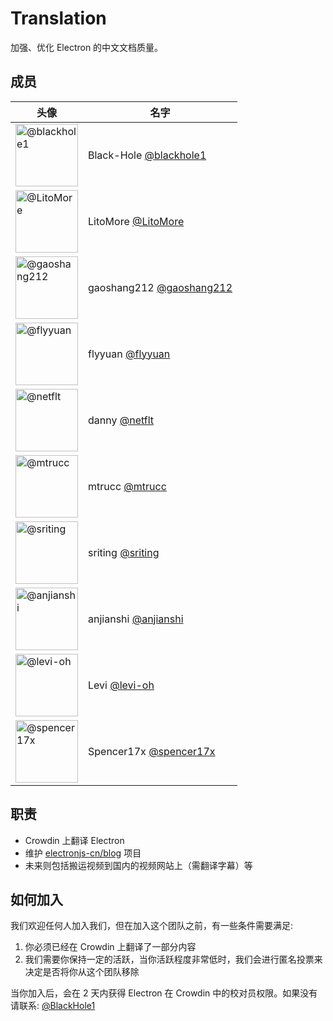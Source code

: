 # Translation

加强、优化 Electron 的中文文档质量。

## 成员

| 头像                                                                          | 名字                                                  |
|-----------------------------------------------------------------------------|-----------------------------------------------------|
| <img src="https://github.com/blackhole1.png" width=100 alt="@blackhole1">   | Black-Hole [@blackhole1](https://github.com/blackhole1) |
| <img src="https://github.com/LitoMore.png" width=100 alt="@LitoMore">       | LitoMore [@LitoMore](https://github.com/LitoMore)   |
| <img src="https://github.com/gaoshang212.png" width=100 alt="@gaoshang212"> | gaoshang212 [@gaoshang212](https://github.com/gaoshang212) |
| <img src="https://github.com/flyyuan.png" width=100  alt="@flyyuan">        | flyyuan [@flyyuan](https://github.com/flyyuan)      |
| <img src="https://github.com/netflt.png" width=100  alt="@netflt">          | danny [@netflt](https://github.com/netflt)          |
| <img src="https://github.com/mtrucc.png" width=100  alt="@mtrucc">          | mtrucc [@mtrucc](https://github.com/mtrucc)         |
| <img src="https://github.com/sriting.png" width=100  alt="@sriting">        | sriting [@sriting](https://github.com/sriting)      |
| <img src="https://github.com/anjianshi.png" width=100  alt="@anjianshi">    | anjianshi [@anjianshi](https://github.com/anjianshi) |
| <img src="https://github.com/levi-oh.png" width=100  alt="@levi-oh">        | Levi [@levi-oh](https://github.com/levi-oh)         |
| <img src="https://github.com/spencer17x.png" width=100  alt="@spencer17x">     | Spencer17x [@spencer17x](https://github.com/spencer17x)       |

## 职责

- Crowdin 上翻译 Electron
- 维护 [electronjs-cn/blog](https://github.com/electronjs-cn/blog) 项目
- 未来则包括搬运视频到国内的视频网站上（需翻译字幕）等

## 如何加入

我们欢迎任何人加入我们，但在加入这个团队之前，有一些条件需要满足:

1. 你必须已经在 Crowdin 上翻译了一部分内容
2. 我们需要你保持一定的活跃，当你活跃程度非常低时，我们会进行匿名投票来决定是否将你从这个团队移除

当你加入后，会在 2 天内获得 Electron 在 Crowdin 中的校对员权限。如果没有请联系: [@BlackHole1](https://github.com/BlackHole1)
